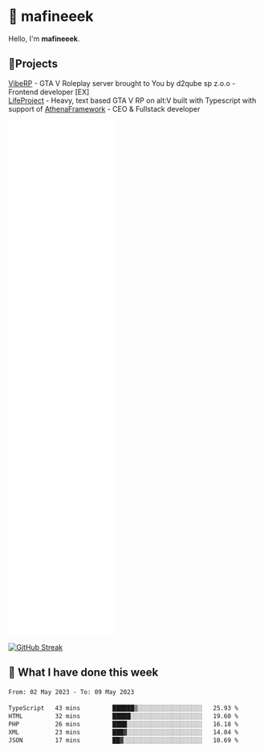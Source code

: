 # 👋 mafineeek
Hello, I'm **mafineeek**.

## 📝Projects

[VibeRP](https://v-rp.pl) - GTA V Roleplay server brought to You by d2qube sp z.o.o - Frontend developer [EX]
<br>
[LifeProject](https://github.com/LifeProject-Roleplay/) - Heavy, text based GTA V RP on alt:V built with Typescript with support of [AthenaFramework](https://github.com/Athena-Roleplay-Framework/) - CEO & Fullstack developer

![](./github-metrics.svg)

[![GitHub Streak](https://streak-stats.demolab.com/?user=mafineeek)](https://git.io/streak-stats)

## 📰 What I have done this week
<!--START_SECTION:waka-->

```text
From: 02 May 2023 - To: 09 May 2023

TypeScript   43 mins         ██████▒░░░░░░░░░░░░░░░░░░   25.93 %
HTML         32 mins         █████░░░░░░░░░░░░░░░░░░░░   19.60 %
PHP          26 mins         ████░░░░░░░░░░░░░░░░░░░░░   16.18 %
XML          23 mins         ███▓░░░░░░░░░░░░░░░░░░░░░   14.04 %
JSON         17 mins         ██▓░░░░░░░░░░░░░░░░░░░░░░   10.69 %
```

<!--END_SECTION:waka-->
